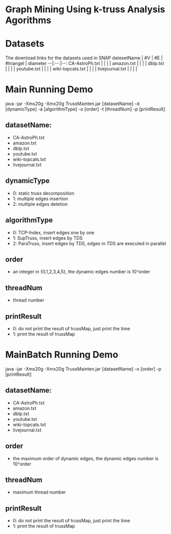 Graph Mining Using k-truss Analysis Agorithms
========================

Datasets
========================
The download links for the datasets used in SNAP
datesetName | #V | #E | #triangel | diameter
--|:--:|--:
CA-AstroPh.txt | | | |
amazon.txt | | | |
dblp.txt | | | |
youtube.txt | | | |
wiki-topcats.txt | | | |
livejournal.txt | | | |

Main Running Demo
========================
java -jar -Xms20g -Xmx20g TrussMainten.jar [datasetName] -d [dynamicType] -a [algorithmType] -o [order] -t [threadNum] -p [printResult]

## datasetName:
+ CA-AstroPh.txt
+ amazon.txt
+ dblp.txt
+ youtube.txt
+ wiki-topcats.txt
+ livejournal.txt

## dynamicType
+ 0: static truss decomposition
+ 1: multiple edges insertion
+ 2: multiple edges deletion

## algorithmType
+ 0: TCP-Index, insert edges one by one 
+ 1: SupTruss, insert edges by TDS
+ 2: ParaTruss, insert edges by TDS, edges in TDS are executed in parallel 
 
## order
+ an integer in {0,1,2,3,4,5}, the dynamic edges number is 10^order

## threadNum
+ thread number

## printResult
+ 0: do not print the result of trussMap, just print the time
+ 1: print the result of trussMap

MainBatch Running Demo
========================
java -jar -Xms20g -Xmx20g TrussMainten.jar [datasetName] -o [order] -p [printResult]

## datasetName:
+ CA-AstroPh.txt
+ amazon.txt
+ dblp.txt
+ youtube.txt
+ wiki-topcats.txt
+ livejournal.txt

## order
+ the maximum order of dynamic edges, the dynamic edges number is 10^order

## threadNum
+ maximum thread number

## printResult
+ 0: do not print the result of trussMap, just print the time
+ 1: print the result of trussMap